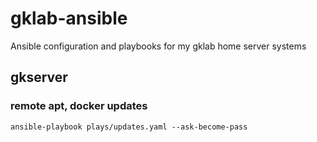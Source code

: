 # gklab-ansible
Ansible configuration and playbooks for my gklab home server systems

## gkserver
### remote apt, docker updates
`ansible-playbook plays/updates.yaml --ask-become-pass`